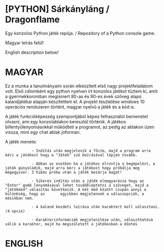 # [PYTHON] Sárkányláng / Dragonflame
Egy konzolos Python játék repója. / Repository of a Python console game.

Magyar leírás felül!

English description below!

# MAGYAR

Ez a munka a tanulmányaim során elkészített első nagy projektfeladatom volt. Első célomként egy python nyelven írt konzolos játékot tűztem ki, amit a gyermekkoromban megismert 80-as és 90-es évek szöveg alapú kalandjátékai alapján készítettem el. A projekt tesztelése windows 10 operációs rendszeren történt, magyar nyelvű a játék és a kód is.

A játék funkcióképesség szempontjából képes felhasználói bemenetet olvasni, ami egy konzolablakon keresztül történik. A játékos billentyűlenyomásokkal működteti a programot, az pedig az ablakon üzen vissza, mint egy chat ablak jóformán.

A játék menete:

                - Indítás után megjelenik a főcím, majd a program arra kéri a játékost hogy a "Játék" szó beírásával lépjen tovább.

                - Abban az esetben ha a játékos elrontja a begépelést, a játék gúnyolódik, majd arra kéri a játékost hogy próbálja meg mégegyszer. 3 hibás próba után a játék bezárja magát!

                - Sikeres indítás után a játék elmagyarázza hogy az "Enter" gomb lenyomásával lehet továbbléptetni a szöveget, majd a "játékmód" választás következik. A két mód között csupán annyi a különbség, hogy az       egyikben megjelennek a válaszopciók, a másikban nem.

                - A kaland kezdeti leírása után karaktert kell választani. (4 opció)

                - Karakterinformációk megjelenítése után, választhatóvá válik a karakter, majd ha megszületett a játékosban a döntés

# ENGLISH


